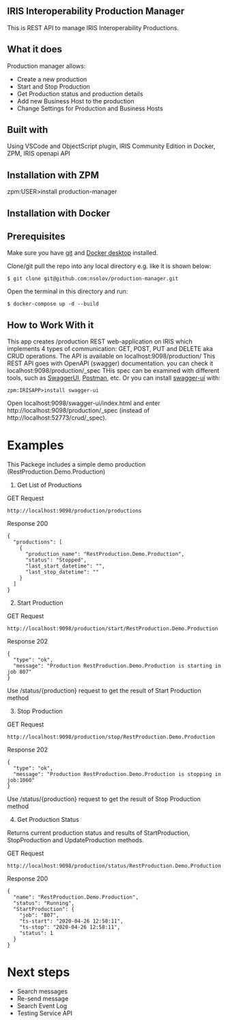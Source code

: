 ## IRIS Interoperability Production Manager
This is REST API to manage IRIS Interoperability Productions.


## What it does
Production manager allows:
* Create a new production
* Start and Stop Production
* Get Production status and production details
* Add new Business Host to the production
* Change Settings for Production and Business Hosts

## Built with
Using VSCode and ObjectScript plugin, IRIS Community Edition in Docker, ZPM, IRIS openapi API

## Installation with ZPM

zpm:USER>install production-manager

## Installation with Docker

## Prerequisites
Make sure you have [git](https://git-scm.com/book/en/v2/Getting-Started-Installing-Git) and [Docker desktop](https://www.docker.com/products/docker-desktop) installed.


Clone/git pull the repo into any local directory e.g. like it is shown below:

```
$ git clone git@github.com:nsolov/production-manager.git
```

Open the terminal in this directory and run:

```
$ docker-compose up -d --build
```

## How to Work With it

This app creates /production REST web-application on IRIS which implements 4 types of communication: GET, POST, PUT and DELETE aka CRUD operations. 
The API is available on localhost:9098/production/
This REST API goes with  OpenAPI (swagger) documentation. you can check it localhost:9098/production/_spec
THis spec can be examined with different tools, such as [SwaggerUI](https://swagger.io/tools/swagger-ui/), [Postman](postman.com), etc.
Or you can install [swagger-ui](https://openexchange.intersystems.com/package/iris-web-swagger-ui) with:
```
zpm:IRISAPP>install swagger-ui
``` 
Open localhost:9098/swagger-ui/index.html and enter http://localhost:9098/production/_spec (instead of http://localhost:52773/crud/_spec).



# Examples

This Packege includes a simple demo production (RestProduction.Demo.Production)

1. Get List of Productions

GET Request
```
http://localhost:9098/production/productions
```

Response 200
```
{
  "productions": [
    {
      "production_name": "RestProduction.Demo.Production",
      "status": "Stopped",
      "last_start_datetime": "",
      "last_stop_datetime": ""
    }
  ]
}
```

2. Start Production

GET Request
```
http://localhost:9098/production/start/RestProduction.Demo.Production
```

Response 202
```
{
  "type": "ok",
  "message": "Production RestProduction.Demo.Production is starting in job 807"
}
```

Use /status/{production} request to get the result of Start Production method

3. Stop Production

GET Request
```
http://localhost:9098/production/stop/RestProduction.Demo.Production
```

Response 202

```
{
  "type": "ok",
  "message": "Production RestProduction.Demo.Production is stopping in job:1060"
}
```

Use /status/{production} request to get the result of Stop Production method



4. Get Production Status

Returns current production status and results of StartProduction, StopProduction and UpdateProduction methods.

GET Request
```
http://localhost:9098/production/status/RestProduction.Demo.Production
```

Response 200
```
{
  "name": "RestProduction.Demo.Production",
  "status": "Running",
  "StartProduction": {
    "job": "807",
    "ts-start": "2020-04-26 12:58:11",
    "ts-stop": "2020-04-26 12:58:11",
    "status": 1
  }
}
```





# Next steps
* Search messages 
* Re-send message
* Search Event Log
* Testing Service API
